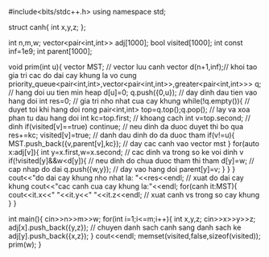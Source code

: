 #include<bits/stdc++.h>
using namespace std;

struct canh{
	int x,y,z;
};

int n,m,w;
vector<pair<int,int>> adj[1000];
bool visited[1000];
int const inf=1e9;
int parent[1000];

void prim(int u){
	vector<canh> MST;  // vector luu canh
	vector<int> d(n+1,inf);// khoi tao gia tri cac do dai cay khung la vo cung
	priority_queue<pair<int,int>,vector<pair<int,int>>,greater<pair<int,int>>> q; // hang doi uu tien min heap
	d[u]=0;
	q.push({0,u}); // day dinh dau tien vao hang doi
	int res=0; // gia tri nho nhat cua cay khung
	while(!q.empty()){ // duyet toi khi hang doi rong
		pair<int,int> top=q.top();q.pop(); // lay va xoa phan tu dau hang doi
		int kc=top.first;   // khoang cach
		int v=top.second;   // dinh
		if(visited[v]==true) continue; // neu dinh da duoc duyet thi bo qua
		res+=kc; 
		visited[v]=true; // danh dau dinh do da duoc tham
		if(v!=u){ 
			MST.push_back({v,parent[v],kc}); // day cac canh vao vector mst
		}
		for(auto x:adj[v]){
			int y=x.first,w=x.second;  // cac dinh va trong so ke voi dinh v
			if(!visited[y]&&w<d[y]){   // neu dinh do chua duoc tham thi tham
				d[y]=w;         // cap nhap do dai
				q.push({w,y});   // day vao hang doi
				parent[y]=v;
			}
		}
	}
	cout<<"do dai cay khung nho nhat la: "<<res<<endl; // xuat do dai cay khung
	cout<<"cac canh cua cay khung la:"<<endl;
	for(canh it:MST){
		cout<<it.x<<" "<<it.y<<" "<<it.z<<endl; // xuat canh vs trong so cay khung
	}
}


int main(){
	cin>>n>>m>>w;
	for(int i=1;i<=m;i++){
		int x,y,z;
		cin>>x>>y>>z;
		adj[x].push_back({y,z}); // chuyen danh sach canh sang danh sach ke
		adj[y].push_back({x,z});
	}
	cout<<endl;
	memset(visited,false,sizeof(visited));
	prim(w);
}
